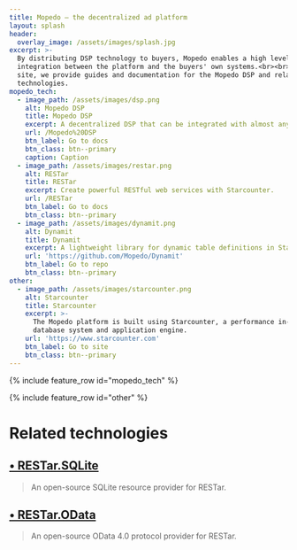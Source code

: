 ```yaml
---
title: Mopedo – the decentralized ad platform
layout: splash
header:
  overlay_image: /assets/images/splash.jpg
excerpt: >-
  By distributing DSP technology to buyers, Mopedo enables a high level of
  integration between the platform and the buyers' own systems.<br><br>On this
  site, we provide guides and documentation for the Mopedo DSP and related
  technologies.
mopedo_tech:
  - image_path: /assets/images/dsp.png
    alt: Mopedo DSP
    title: Mopedo DSP
    excerpt: A decentralized DSP that can be integrated with almost anything.
    url: /Mopedo%20DSP
    btn_label: Go to docs
    btn_class: btn--primary
    caption: Caption
  - image_path: /assets/images/restar.png
    alt: RESTar
    title: RESTar
    excerpt: Create powerful RESTful web services with Starcounter.
    url: /RESTar
    btn_label: Go to docs
    btn_class: btn--primary
  - image_path: /assets/images/dynamit.png
    alt: Dynamit
    title: Dynamit
    excerpt: A lightweight library for dynamic table definitions in Starcounter.
    url: 'https://github.com/Mopedo/Dynamit'
    btn_label: Go to repo
    btn_class: btn--primary
other:
  - image_path: /assets/images/starcounter.png
    alt: Starcounter
    title: Starcounter
    excerpt: >-
      The Mopedo platform is built using Starcounter, a performance in-memory
      database system and application engine.
    url: 'https://www.starcounter.com'
    btn_label: Go to site
    btn_class: btn--primary
---
```


{% include feature_row id="mopedo_tech" %}

{% include feature_row id="other" %}

# Related technologies

## [• RESTar.SQLite](https://github.com/Mopedo/RESTar.SQLite)

> An open-source SQLite resource provider for RESTar.

## [• RESTar.OData](https://github.com/Mopedo/RESTar.OData)

> An open-source OData 4.0 protocol provider for RESTar.
